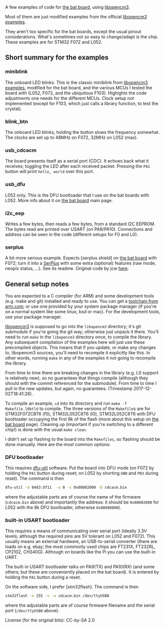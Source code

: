 A few examples of code for [the bat board], using [libopencm3].

Most of them are just modified examples from the official [libopencm3 examples].

They aren't too specific for the bat boards, except the usual pinout considerations. What's sometimes not so easy to change/adapt is the chip. These examples are for STM32 F072 and L052.

## Short summary for the examples

### miniblink

The onboard LED blinks. This is the classic miniblink from [libopencm3 examples], modified for the bat board, and the various MCUs I tested the board with (L052, F072, and the ubiquitous F103). Highights the code adjustments one needs for the different MCUs. Clock setup not implemented (except for F103, which just calls a library function, to test the crystal).

### blink_btn

The onboard LED blinks, holding the button slows the frequency somewhat. The clocks are set up to 48MHz on F072, 32MHz on L052 (max).

### usb_cdcacm

The board presents itself as a serial port (CDC). It echoes back what it receives; toggling the LED after each received packet. Pressing the `PA1` button will print `hello, world` over this port.

### usb_dfu

L052 only. This is the DFU bootloader that I use on the bat boards with L052. More info about it on [the bat board] main page.

### i2c_eep

Writes a few bytes, then reads a few bytes, from a standard I2C EEPROM. The bytes read are printed over USART (on PA9/PA10). Connections and address can be seen in the code (different setups for F0 and L0).

### serplus

A bit more serious example. Expects [serplus shield] on [the bat board] with F072; turn it into a [SerPlus](https://jeelabs.org/article/1649f/) with some extra (optional) features (raw mode, neopix status, ...). See its readme. Original code by jcw [here](https://github.com/jeelabs/embello/tree/master/explore/1649-f103/serplus).


## General setup notes

You are expected to a C compiler (for ARM) and some development tools (e.g. make and git) installed and ready to use. You can get a [toolchain from arm.com]; or use one provided by your system package manager (if you're on a normal system like some linux, bsd or mac). For the development tools, use your package manager.

[libopencm3] is supposed to go into the `libopencm3` directory; it's git submodule if you're going the git way; otherwise just unpack it there. You'll need to run `make` in the `libopencm3` directory once, to compile the library. Any subsequent compilation of the examples here will just use these precompiled objects. This means that if you update, or make any changes to, libopencm3 sources, you'll need to recompile it explicitly like this. In other words, running `make` in any of the examples it not going to recompile the library.

From time to time there are breaking changes in the library (e.g. L0 support is relatively new), so no guarantees that things compile (although they should with the commit referenced for the submodule). From time to time I pull in the new updates, but again, no guarantees. (Timestamp 2017-12-02T18:41:26).

To compile an example, `cd` into its directory and run `make -f Makefile.l0btld` to compile. The three versions of the `Makefile`s are for STM32F072CBT6 (f0), STM32L052C8T6 (l0), STM32L052C8T6 with DFU bootloader occupying the first 8k of the flash (more about this setup on [the bat board] page). Cleaning up (important if you're switching to a different chip!) is done with the usual `make clean`.

I didn't set up flashing to the board into the `Makefiles`, so flashing should be done manually. Here are the most common options:

### DFU bootloader

This requires [dfu-util] software. Put the board into DFU mode (on F072 by holding the `PA1` button during reset; on L052 by shorting `GND` and `PB3` during reset). The command is then
```sh
dfu-util -d 0483:df11  -a 0 -s 0x08002000 -D cdcacm.bin
```
where the adjustable parts are of course the name of the firmware (`cdcacm.bin` above) and importantly the address: it should be `0x08002000` for L052 with the 8k DFU bootloader, otherwise `0x08000000`).

### built-in USART bootloader

This requires a means of communicating over serial port (ideally 3.3V levels; although the required pins are 5V tolerant on L052 and F072). This usually means an external hardware, an USB-to-serial converter (there are loads on e.g. ebay; the most commonly used chips are FT231X, FT232RL, CP2102, CH340G). Although on boards like the Pi you can use the built-in UART.

The built-in USART bootloader talks on PA9(TX) and PA10(RX) (and some others; but these are conveniently placed on the bat board). It is entered by holding the `PA1` button during a reset.

On the software side, I prefer [stm32flash]. The command is then
```sh
stm32flash -e 255 -v -w cdcacm.bin /dev/ttyUSB0
```
where the adjustable parts are of course firmware filename and the serial port (`/dev/ttyUSB0` above).




[the bat board]: https://flabbergast.github.io/bat-board
[libopencm3]: https://github.com/libopencm3/libopencm3
[libopencm3 examples]: https://github.com/libopencm3/libopencm3-examples
[toolchain from arm.com]: https://developer.arm.com/open-source/gnu-toolchain/gnu-rm/downloads
[dfu-util]: http://dfu-util.sourceforge.net/


License (for the original bits): CC-by-SA 2.0

